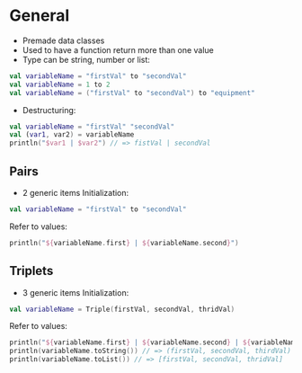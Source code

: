 # General
- Premade data classes
- Used to have a function return more than one value
- Type can be string, number or list:
```kotlin
val variableName = "firstVal" to "secondVal"
val variableName = 1 to 2
val variableName = ("firstVal" to "secondVal") to "equipment"
```
- Destructuring:
```kotlin
val variableName = "firstVal" "secondVal"
val (var1, var2) = variableName
println("$var1 | $var2") // => fistVal | secondVal
```
## Pairs
- 2 generic items
Initialization:
```kotlin
val variableName = "firstVal" to "secondVal"
```
Refer to values:
```kotlin
println("${variableName.first} | ${variableName.second}")
```
## Triplets
- 3 generic items
Initialization:
```kotlin
val variableName = Triple(firstVal, secondVal, thridVal)
```
Refer to values:
```kotlin
println("${variableName.first} | ${variableName.second} | ${variableName.third}")
println(variableName.toString()) // => (firstVal, secondVal, thirdVal)
println(variableName.toList()) // => [firstVal, secondVal, thridVal]
```